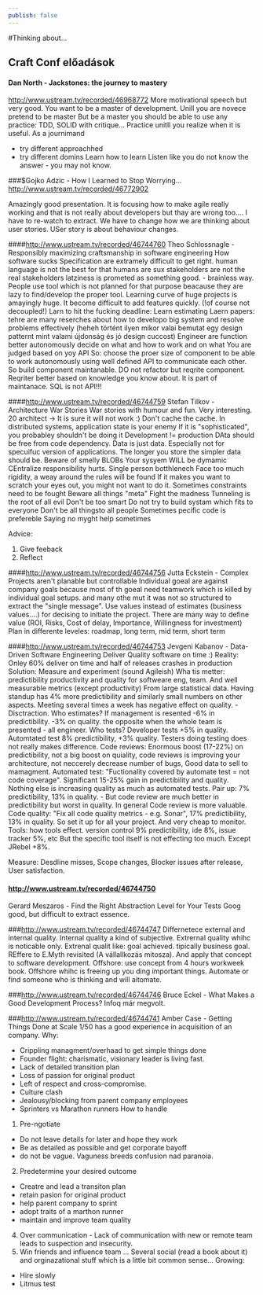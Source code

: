 ```yaml
---
publish: false
---
```

#Thinking about...


Craft Conf  előadások
----------------------

#### Dan North - Jackstones: the journey to mastery
http://www.ustream.tv/recorded/46968772
More motivational speech but very good. You want to be a master of development.
Unill you are novece pretend to be master
But be a master you should be able to use any practice: TDD, SOLID with critique...
Practice unitll you realize when it is useful.
As a journimand
- try different approachhed
- try different domins
Learn how to learn
Listen like you do not know the answer - you may not know.

###$Gojko Adzic - How I Learned to Stop Worrying…
http://www.ustream.tv/recorded/46772902

Amazingly good presentation. It is focusing how to make agile really working and that is not really about developers but thay are wrong too....  I have to re-watch to extract.
We have to change how we are thinking about user stories.
USer story is about behaviour changes.

####http://www.ustream.tv/recorded/46744760
Theo Schlossnagle - Responsibly maximizing craftsmanship in software engineering
How software sucks
Specification are extramely difficult to get right.
  human language is not the best for that
  humans are sux
  stakeholders are not the real stakeholders
  latziness is prometed as something good. - brainless way. People use tool which is  not planned for that purpose beacause they are lazy to find/develop the proper tool.
Learning curve of huge projects is amayingly huge. It become difficult to add features quickly. (!of course not decoupled!)
Larn to hit the fucking deadline: 
  Learn estimating
Laern papers: tehre are many reserches about how to developo big system and resolve problems effectively (heheh történt ilyen mikor valai bemutat egy design patternt mint valami újdonság és jó design cuccost)
Engineer are function better autonomously
  decide on what and how to work and on what
You are judged based on yoy API
So: choose the proer size of component to be able to work autonomously using well defined API to communicate each other. So build component maintanable. 
DO not refactor but reqrite component. Reqriter better based on knowledge you know about. It is part of maintanace.
SQL is not API!!!

####http://www.ustream.tv/recorded/46744759
Stefan Tilkov - Architecture War Stories 
War stories with humour and fun. Very interesting.
20 architect ->  It is sure it will not work :)
Don't cache the cache.
In distributed systems, application state is your enemy
If it is "sophisticated", you probabley shouldn't  be doing it
Development != production
DAta should be free from code dependency. Data is just data. Especially not for specuifuc version of applications. 
The longer you store the simpler data should be.
Beware of smelly BLOBs
Your sysyem WILL be dymamic
CEntralize responsibility hurts. Single person botthlenech
Face too much rigidity, a weay around the rules will be found
If it makes you want to scratch your eyes out, you might not want to do it.
Sometimes constraints need to be fought
Beware all things "meta"
Fight the madness
Tunneling is the root of all evil
Don't be too smart
Do not try to build  systam which fits to everyone
Don't be all thingsto all people
Sometimes pecific code is prefereble
Saying no myght help sometimes

Advice:
1. Give feeback
2. Reflect

####http://www.ustream.tv/recorded/46744756
Jutta Eckstein - Complex Projects aren't planable but controllable 
Individual goeal are against company goals because most of th goeal need teamwork which is killed by individual goal setups.
and many othe mut it was not so structured to extract the "single message".
Use values instead of estimates (business values....) for decising to initiate the project. There are many way to define value (ROI, Risks, Cost of delay, Importance, Willingness for investment)
Plan in differente leveles: roadmap, long term, mid term, short term


####http://www.ustream.tv/recorded/46744753
Jevgeni Kabanov - Data-Driven Software Engineering 
Deliver Quality software on time :)
Reality: Onley 60% deliver on time  and half of releases crashes in production
Solution: Measure and experiment (sound Agileish)
Wha tis metter: predictibility productivity and quality for softweare eng, team. And well measurable metrics (except productivity)
From large statistical data.
Having standup has 4% more predictibility and similarly small numbers on other aspects.
Meeting several times a week has negative effect on quality. -  Disctraction.
Who estimates? If management is resented -6% in predictibility. -3% on quality. the opposite when the whole team is presented - all engineer.
Who tests? Developer tests +5% in quality. Automtated test 8% predictibility, +3% quality. Testers doing testing does not really makes difference.
Code reviews: Enormous boost (17-22%) on predictibility, not a big boost on quiality, code reviews is improving your architecture, not neccerely decrease number of bugs, 
Good data to sell to mamagment.
Automated test: "Fuctionality covered by automate test = not code coverage". Significant 15-25% gain in predictibility and quality. Nothing  else is increasing quality as much as automated tests.
Pair up: 7% predictibility, 13% in quality. - But code review are much better in predictibility but worst in quality. In general Code review is more valuable.
Code quality: "Fix all code quality metrics - e.g. Sonar", 17% predictibility, 13% in quality. So set it up for all your project. And very cheap to monitor.
Tools: how tools effect. version control 9% predictibility, ide 8%, issue tracker 5%, etc But the specific tool itself  is not effecting too much. Except JRebel +8%.

Measure: Desdline misses, Scope changes, Blocker issues after release, User satisfaction. 

#### http://www.ustream.tv/recorded/46744750
Gerard Meszaros - Find the Right Abstraction Level for Your Tests 
Goog good, but difficult to extract essence.

###http://www.ustream.tv/recorded/46744747
Differnetece  external and internal quality. Internal quality a kind of subjective. Extrernal quality whihc is noticable only.
Extrenal qualit like: goal achieved. tipically business goal.
REffere to E.Myth revisited (A vállallkozás mitosza). And apply that concept to software development.
Offshore: use concept from 4 hours workweek book. Offshore whihc is freeing up you ding important things.
Automate or find someone who is thinking and will aitomate. 

###http://www.ustream.tv/recorded/46744746
Bruce Eckel - What Makes a Good Development Process? 
Infoq már megvolt. 

###http://www.ustream.tv/recorded/46744741
Amber Case - Getting Things Done at Scale 
1/50 has a good experience in acquisition of an company.
Why:
- Crippling managment/overhaad to get simple things done
- Founder flight: charismatic, visionary leader is living fast.
- Lack of detailed transition plan
- Loss of   passion for original product
- Left of respect and cross-compromise.
- Culture clash 
- Jealousy/blocking from parent company employees
- Sprinters vs  Marathon runners
How to handle
1. Pre-ngotiate
  - Do not leave details for later and hope they work
  - Be as detailed as possible and get corporate bayoff 
  - do not be vague. Vaguness  breeds confusion nad paranoia.
2. Predetermine your desired outcome
  - Creatre and lead a transiton plan
  - retain pasion for original product
  - help parent company to sprint
  - adopt traits of a marthon runner
  - maintain and  improve team quality
4. Over communication - Lack of communication with new or remote team leads to suspection and insecurity.
5. Win friends and influence team
...
Several social (read a book about it)
and orginazational stuff which is a little bit common sense...
Growing:
- Hire slowly
- Litmus test
